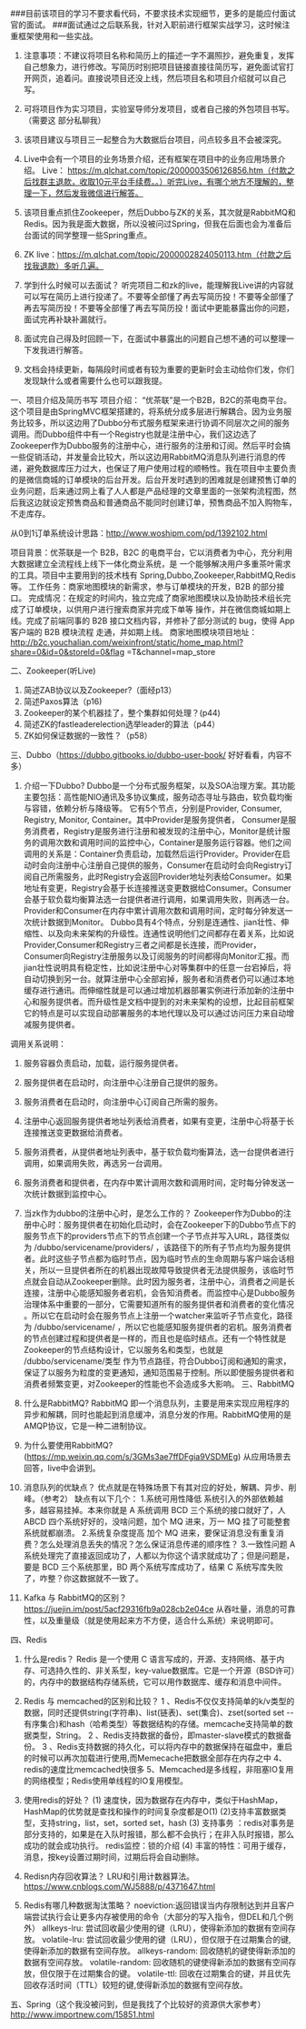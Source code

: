 ###目前该项目的学习不要求看代码，不要求技术实现细节，更多的是能应付面试官的面试。
###面试通过之后联系我，针对入职前进行框架实战学习，这时候注重框架使用和一些实战。

1. 注意事项：不建议将项目名称和简历上的描述一字不漏照抄，避免重复，发挥自己想象力，进行修改。写简历时别把项目链接直接往简历写，避免面试官打开网页，追着问。直接说项目还没上线，然后项目名和项目介绍就可以自己写。

2. 可将项目作为实习项目，实验室导师分发项目，或者自己接的外包项目书写。（需要这 部分私聊我）

3. 该项目建议与项目三一起整合为大数据后台项目，问点较多且不会被深究。

4. Live中会有一个项目的业务场景介绍，还有框架在项目中的业务应用场景介绍。
Live：
https://m.qlchat.com/topic/2000003506126856.htm（付款之后找群主退款，收取10元平台手续费。。）听完Live，有哪个地方不理解的，整理一下，然后发我微信进行解答。

5. 该项目重点抓住Zookeeper，然后Dubbo与ZK的关系，其次就是RabbitMQ和Redis。因为我是面大数据，所以没被问过Spring，但我在后面也会为准备后台面试的同学整理一些Spring重点。

6. ZK live：https://m.qlchat.com/topic/2000002824050113.htm（付款之后找我退款）多听几遍。

7. 学到什么时候可以去面试？
听完项目二和zk的live，能理解我Live讲的内容就可以写在简历上进行投递了。不要等全部懂了再去写简历投！不要等全部懂了再去写简历投！不要等全部懂了再去写简历投！面试中更能暴露出你的问题，面试完再补缺补漏就行。

8. 面试完自己得及时回顾一下，在面试中暴露出的问题自己想不通的可以整理一下发我进行解答。

9. 文档会持续更新，每隔段时间或者有较为重要的更新时会主动给你们发，你们发现缺什么或者需要什么也可以跟我提。


一、项目介绍及简历书写
项目介绍：
“优茶联”是一个B2B，B2C的茶电商平台。这个项目是由SpringMVC框架搭建的，将系统分成多层进行解耦合。因为业务服务比较多，所以这边用了Dubbo分布式服务框架来进行协调不同层次之间的服务调用。而Dubbo组件中有一个Registry也就是注册中心，我们这边选了Zookeeper作为Dubbo服务的注册中心，进行服务的注册和订阅。然后平时会搞一些促销活动，并发量会比较大，所以这边用RabbitMQ消息队列进行消息的传递，避免数据库压力过大，也保证了用户使用过程的顺畅性。我在项目中主要负责的是微信商城的订单模块的后台开发。后台开发时遇到的困难就是创建预售订单的业务问题，后来通过网上看了人人都是产品经理的文章里面的一张架构流程图，然后我这边就设定预售商品和普通商品不能同时创建订单，预售商品不加入购物车，不走库存。
 

从0到1订单系统设计思路：http://www.woshipm.com/pd/1392102.html


项目背景：优茶联是一个 B2B，B2C 的电商平台，它以消费者为中心，充分利用大数据建立全流程线上线下一体化商业系统，是
一个能够解决用户多重茶叶需求的工具。项目中主要用到的技术栈有 Spring,Dubbo,Zookeeper,RabbitMQ,Redis 等。
工作任务：商家地图模块的新需求，参与订单模块的开发，B2B 的部分接口。
完成情况：在规定的时间内，独立完成了商家地图模块以及协助技术组长完成了订单模块，以供用户进行搜索商家并完成下单等
操作，并在微信商城如期上线。完成了前端同事的 B2B 接口文档内容，并修补了部分测试的 bug，使得 App 客户端的 B2B 模块流程
走通，并如期上线。
商家地图模块项目地址：http://b2c.youchalian.com/weixinfront/static/home_map.html?share=0&id=0&storeId=0&flag =T&channel=map_store

二、Zookeeper(听Live)
1.	简述ZAB协议以及Zookeeper?（面经p13）
2.	简述Paxos算法（p16)
3.	Zookeeper的某个机器挂了，整个集群如何处理？(p44)
4.	简述ZK的fastleaderelection选举leader的算法（p44）
5.	ZK如何保证数据的一致性？（p58）

三、Dubbo（https://dubbo.gitbooks.io/dubbo-user-book/ 好好看看，内容不多）
1.	介绍一下Dubbo?
Dubbo是一个分布式服务框架，以及SOA治理方案。其功能主要包括：高性能NIO通讯及多协议集成，服务动态寻址与路由，软负载均衡与容错，依赖分析与降级等。 它有5个节点，分别是Provider, Consumer, Registry, Monitor, Container。其中Provider是服务提供者， Consumer是服务消费者，Registry是服务进行注册和被发现的注册中心，Monitor是统计服务的调用次数和调用时间的监控中心，Container是服务运行容器。他们之间调用的关系是：Container负责启动，加载然后运行Provider。Provider在启动时会向注册中心注册自己提供的服务，Consumer在启动时会向Registry订阅自己所需服务，此时Registry会返回Provider地址列表给Consumer。如果地址有变更，Registry会基于长连接推送变更数据给Consumer。Consumer会基于软负载均衡算法选一台提供者进行调用，如果调用失败，则再选一台。Provider和Consumer在内存中累计调用次数和调用时间，定时每分钟发送一次统计数据到Monitor。 Dubbo具有4个特点，分别是连通性、jian壮性、伸缩性、以及向未来架构的升级性。连通性说明他们之间都存在着关系，比如说Provider,Consumer和Registry三者之间都是长连接，而Provider，Consumer向Registry注册服务以及订阅服务的时间都得向Monitor汇报。而jian壮性说明具有稳定性，比如说注册中心对等集群中的任意一台宕掉后，将自动切换到另一台。就算注册中心全部宕掉，服务者和消费者仍可以通过本地缓存进行通讯。而伸缩性就是可以通过增加机器部署实例进行添加新的注册中心和服务提供者。而升级性是文档中提到的对未来架构的设想，比起目前框架它的特点是可以实现自动部署服务的本地代理以及可以通过访问压力来自动增减服务提供者。 
 
 

调用关系说明：
1. 服务容器负责启动，加载，运行服务提供者。
2. 服务提供者在启动时，向注册中心注册自己提供的服务。
3. 服务消费者在启动时，向注册中心订阅自己所需的服务。
4. 注册中心返回服务提供者地址列表给消费者，如果有变更，注册中心将基于长连接推送变更数据给消费者。
5. 服务消费者，从提供者地址列表中，基于软负载均衡算法，选一台提供者进行调用，如果调用失败，再选另一台调用。
6. 服务消费者和提供者，在内存中累计调用次数和调用时间，定时每分钟发送一次统计数据到监控中心。

2.	当zk作为dubbo的注册中心时，是怎么工作的？
Zookeeper作为Dubbo的注册中心时：服务提供者在初始化启动时，会在Zookeeper下的Dubbo节点下的服务节点下的providers节点下的节点创建一个子节点并写入URL，路径类似为 /dubbo/servicename/providers/ ，该路径下的所有子节点均为服务提供者。此时这些子节点都为临时节点，因为临时节点的生命周期与客户端会话相关，所以一旦提供者所在的机器出现故障导致提供者无法提供服务，该临时节点就会自动从Zookeeper删除。此时因为服务者，注册中心，消费者之间是长连接，注册中心能感知服务者宕机，会告知消费者。而监控中心是Dubbo服务治理体系中重要的一部分，它需要知道所有的服务提供者和消费者的变化情况 。所以它在启动时会在服务节点上注册一个watcher来监听子节点变化，路径为 /dubbo/servicename/ ，所以它也能感知服务提供者的宕机。服务消费者的节点创建过程和提供者是一样的，而且也是临时结点。还有一个特性就是Zookeeper的节点结构设计，它以服务名和类型，也就是 /dubbo/servicename/类型 作为节点路径，符合Dubbo订阅和通知的需求，保证了以服务为粒度的变更通知，通知范围易于控制。所以即使服务提供者和消费者频繁变更，对Zookeeper的性能也不会造成多大影响。
三、RabbitMQ
1. 什么是RabbitMQ?
RabbitMQ 即一个消息队列，主要是用来实现应用程序的异步和解耦，同时也能起到消息缓冲，消息分发的作用。RabbitMQ使用的是AMQP协议，它是一种二进制协议。

2. 为什么要使用RabbitMQ?(https://mp.weixin.qq.com/s/3GMs3ae7ffDFgia9VSDMEg)
从应用场景去回答，live中会讲到。

3. 消息队列的优缺点？
优点就是在特殊场景下有其对应的好处，解耦、异步、削峰。（参考2）
缺点有以下几个：
1.系统可用性降低
系统引入的外部依赖越多，越容易挂掉。本来你就是 A 系统调用 BCD 三个系统的接口就好了，人 ABCD 四个系统好好的，没啥问题，加个 MQ 进来，万一 MQ 挂了可能整套系统就都崩溃。
2.系统复杂度提高
加个 MQ 进来，要保证消息没有重复消费？怎么处理消息丢失的情况？怎么保证消息传递的顺序性？
3.一致性问题
A 系统处理完了直接返回成功了，人都以为你这个请求就成功了；但是问题是，要是 BCD 三个系统那里，BD 两个系统写库成功了，结果 C 系统写库失败了，咋整？你这数据就不一致了。
4. Kafka 与 RabbitMQ的区别？
https://juejin.im/post/5acf29316fb9a028cb2e04ce
从吞吐量，消息的可靠性，以及重量级（就是使用起来方不方便，适合什么系统）来说明即可。

四、Redis
1. 什么是redis？
Redis 是一个使用 C 语言写成的，开源、支持网络、基于内存、可选持久性的、非关系型，key-value数据库。它是一个开源（BSD许可）的，内存中的数据结构存储系统，它可以用作数据库、缓存和消息中间件。

2. Redis 与 memcached的区别和比较？
1 、Redis不仅仅支持简单的k/v类型的数据，同时还提供string(字符串)、list(链表)、set(集合)、zset(sorted set --有序集合)和hash（哈希类型）等数据结构的存储。memcache支持简单的数据类型，String。
2 、Redis支持数据的备份，即master-slave模式的数据备份。
3 、Redis支持数据的持久化，可以将内存中的数据保持在磁盘中，重启的时候可以再次加载进行使用,而Memecache把数据全部存在内存之中
4、 redis的速度比memcached快很多
5、Memcached是多线程，非阻塞IO复用的网络模型；Redis使用单线程的IO复用模型。

3. 使用redis的好处？
(1) 速度快，因为数据存在内存中，类似于HashMap，HashMap的优势就是查找和操作的时间复杂度都是O(1)
(2)支持丰富数据类型，支持string，list，set，sorted set，hash
(3) 支持事务 ：redis对事务是部分支持的，如果是在入队时报错，那么都不会执行；在非入队时报错，那么成功的就会成功执行。
redis监控：锁的介绍
(4) 丰富的特性：可用于缓存，消息，按key设置过期时间，过期后将会自动删除。

4. Redisn内存回收算法？
LRU和引用计数器算法。https://www.cnblogs.com/WJ5888/p/4371647.html
5. Redis有哪几种数据淘汰策略？ 
noeviction:返回错误当内存限制达到并且客户端尝试执行会让更多内存被使用的命令（大部分的写入指令，但DEL和几个例外） 
allkeys-lru: 尝试回收最少使用的键（LRU），使得新添加的数据有空间存放。 
volatile-lru: 尝试回收最少使用的键（LRU），但仅限于在过期集合的键,使得新添加的数据有空间存放。 
allkeys-random: 回收随机的键使得新添加的数据有空间存放。 
volatile-random: 回收随机的键使得新添加的数据有空间存放，但仅限于在过期集合的键。 
volatile-ttl: 回收在过期集合的键，并且优先回收存活时间（TTL）较短的键,使得新添加的数据有空间存放。


五、Spring（这个我没被问到，但是我找了个比较好的资源供大家参考）
http://www.importnew.com/15851.html






